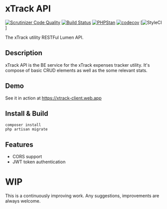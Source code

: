 # xTrack API

[![Scrutinizer Code Quality](https://scrutinizer-ci.com/g/RichardTrujilloTorres/xtrack-api/badges/quality-score.png?b=master)](https://scrutinizer-ci.com/g/RichardTrujilloTorres/xtrack-api/?branch=master)
[![Build Status](https://travis-ci.org/RichardTrujilloTorres/xtrack-api.svg?branch=master)](https://travis-ci.org/RichardTrujilloTorres/xtrack-api)
[![PHPStan](https://img.shields.io/badge/PHPStan-enabled-brightgreen.svg?style=flat)](https://github.com/phpstan/phpstan)
[![codecov](https://codecov.io/gh/RichardTrujilloTorres/xtrack-api/branch/master/graph/badge.svg)](https://codecov.io/gh/RichardTrujilloTorres/xtrack-api)
[![StyleCI](https://github.styleci.io/repos/181162909/shield?branch=master)]

The xTrack utility RESTFul Lumen API.


## Description
xTrack API is the BE service for the xTrack expenses tracker 
utility.
It's compose of basic CRUD elements as well as the some relevant 
stats.

## Demo
See it in action at https://xtrack-client.web.app


## Install & Build
```
composer install 
php artisan migrate
```

## Features
- CORS support
- JWT token authentication

# WIP
This is a continuously improving work. Any suggestions, 
improvements are always welcome.
